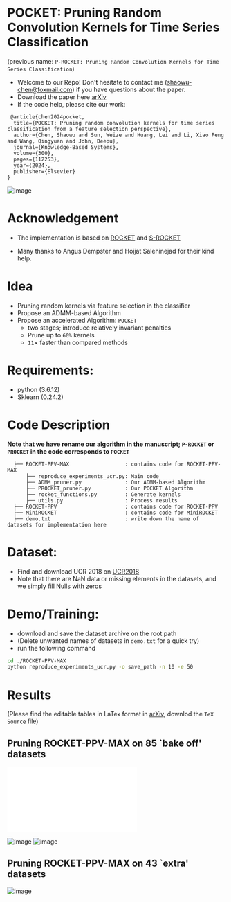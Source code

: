 # POCKET: Pruning Random Convolution Kernels for Time Series Classification
(previous name: `P-ROCKET: Pruning Random Convolution Kernels for Time Series Classification`)
- Welcome to our Repo! Don't hesitate to contact me (shaowu-chen@foxmail.com) if you have questions about the paper. 
- Download the paper here [arXiv](https://arxiv.org/abs/2309.08499)
- If the code help, please cite our work:
```
 @article{chen2024pocket,
  title={POCKET: Pruning random convolution kernels for time series classification from a feature selection perspective},
  author={Chen, Shaowu and Sun, Weize and Huang, Lei and Li, Xiao Peng and Wang, Qingyuan and John, Deepu},
  journal={Knowledge-Based Systems},
  volume={300},
  pages={112253},
  year={2024},
  publisher={Elsevier}
}
```

![image](https://github.com/ShaowuChen/POCKET/assets/78587515/b585c1f5-5d3c-45d0-bfd4-f1dee8594a1c)




# Acknowledgement
- The implementation is based on [ROCKET](https://github.com/angus924/rocket) and [S-ROCKET](https://github.com/salehinejad/srocket)

- Many thanks to Angus Dempster and Hojjat Salehinejad for their kind help.

# Idea
- Pruning random kernels via feature selection in the classifier
- Propose an ADMM-based Algorithm
- Propose an accelerated Algorithm: `POCKET`
  - two stages; introduce relatively invariant penalties
  - Prune up to `60%` kernels
  - `11`$\times$ faster than compared methods
  

# Requirements:
- python (3.6.12)
- Sklearn (0.24.2)

# Code Description 
**Note that we have rename our algorithm in the manuscript; ```P-ROCKET``` or ```PROCKET``` in the code corresponds to  ```POCKET```**
```
  ├── ROCKET-PPV-MAX                  : contains code for ROCKET-PPV-MAX
      ├── reproduce_experiments_ucr.py: Main code 
      ├── ADMM_pruner.py              : Our ADMM-based Algorithm
      ├── PROCKET_pruner.py           : Our POCKET Algorithm
      ├── rocket_functions.py         : Generate kernels
      ├── utils.py                    : Process results
  ├── ROCKET-PPV                      : contains code for ROCKET-PPV
  ├── MiniROCKET                      : contains code for MiniROCKET
  ├── demo.txt                        : write down the name of datasets for implementation here
```

# Dataset:
- Find and download UCR 2018 on [UCR2018](https://www.cs.ucr.edu/~eamonn/time_series_data_2018/)
- Note that there are NaN data or missing elements in the datasets, and we simply fill Nulls with zeros

# Demo/Training:
- download and save the dataset archive on the root path
- (Delete unwanted names of datasets in `demo.txt` for a quick try) 
- run the following command

```bash
cd ./ROCKET-PPV-MAX 
python reproduce_experiments_ucr.py -o save_path -n 10 -e 50 
```

# Results
(Please find the editable tables in LaTex format in [arXiv](https://arxiv.org/abs/2309.08499), downlod the `TeX Source` file)

## Pruning ROCKET-PPV-MAX on 85 `bake off' datasets
![](./results.html)

![image](https://github.com/ShaowuChen/POCKET/assets/78587515/c5625d56-e7ce-4fcb-977e-095f82f6c4f6)
![image](https://github.com/ShaowuChen/POCKET/assets/78587515/e4c9dc04-92b4-4ecc-8d68-7897ea293bf8)



## Pruning ROCKET-PPV-MAX on 43 `extra' datasets
![image](https://github.com/ShaowuChen/POCKET/assets/78587515/2e2dd9de-4154-4ee6-ae75-27684449c448)

